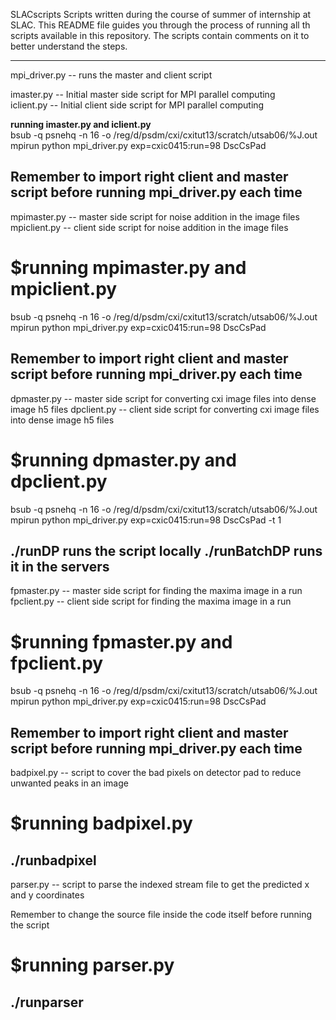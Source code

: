 SLACscripts
Scripts written during the course of summer of internship at SLAC.
This README file guides you through the process of running all th scripts available in this repository. 
The scripts contain comments on it to better understand the steps.


------------------------------------------------------------------------------------------------------------
mpi_driver.py -- runs the master and client script

imaster.py -- Initial master side script for MPI parallel computing\
iclient.py -- Initial client side script for MPI parallel computing

**running imaster.py and iclient.py**\
bsub -q psnehq -n 16 -o /reg/d/psdm/cxi/cxitut13/scratch/utsab06/%J.out \
mpirun python mpi_driver.py exp=cxic0415:run=98 DscCsPad

Remember to import right client and master script before running mpi_driver.py each time
------------------------------------------------------------------------------------------------------------

mpimaster.py -- master side script for noise addition in the image files  
mpiclient.py -- client side script for noise addition in the image files

$running mpimaster.py and mpiclient.py 
======================================
bsub -q psnehq -n 16 -o /reg/d/psdm/cxi/cxitut13/scratch/utsab06/%J.out \
mpirun python mpi_driver.py exp=cxic0415:run=98 DscCsPad

Remember to import right client and master script before running mpi_driver.py each time
------------------------------------------------------------------------------------------------------------

dpmaster.py -- master side script for converting cxi image files into dense image h5 files 
dpclient.py -- client side script for converting cxi image files into dense image h5 files 

$running dpmaster.py and dpclient.py 
====================================
bsub -q psnehq -n 16 -o /reg/d/psdm/cxi/cxitut13/scratch/utsab06/%J.out \
mpirun python mpi_driver.py exp=cxic0415:run=98 DscCsPad -t 1

./runDP runs the script locally 
./runBatchDP runs it in the servers 
------------------------------------------------------------------------------------------------------------

fpmaster.py -- master side script for finding the maxima image in a run
fpclient.py -- client side script for finding the maxima image in a run

$running fpmaster.py and fpclient.py 
====================================
bsub -q psnehq -n 16 -o /reg/d/psdm/cxi/cxitut13/scratch/utsab06/%J.out \
mpirun python mpi_driver.py exp=cxic0415:run=98 DscCsPad

Remember to import right client and master script before running mpi_driver.py each time
------------------------------------------------------------------------------------------------------------

badpixel.py -- script to cover the bad pixels on detector pad to reduce unwanted peaks in an image

$running badpixel.py 
====================
./runbadpixel
------------------------------------------------------------------------------------------------------------

parser.py -- script to parse the indexed stream file to get the predicted x and y coordinates 

Remember to change the source file inside the code itself before running the script 

$running parser.py  
==================
./runparser
------------------------------------------------------------------------------------------------------------

